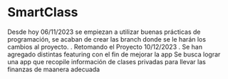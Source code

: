 # SmartClass

Desde hoy 06/11/2023 se empiezan a utilizar buenas prácticas de programación, se acaban de crear las branch donde se le harán los cambios al proyecto.
.
Retomando el Proyecto 10/12/2023
.
Se han agregado distintas featuring con el fin de mejorar la app
Se busca lograr una app que recopile información de clases privadas para llevar las finanzas de maanera adecuada
